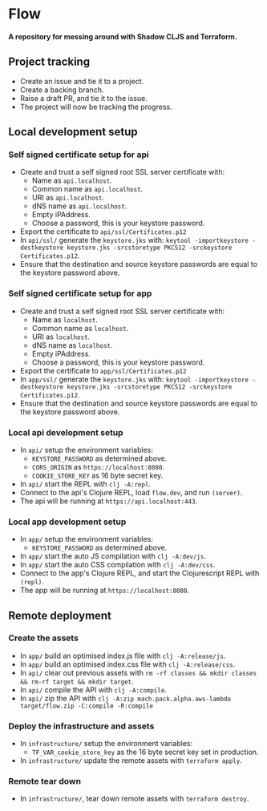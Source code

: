 # Flow

#### A repository for messing around with Shadow CLJS and Terraform.

## Project tracking
- Create an issue and tie it to a project.
- Create a backing branch.
- Raise a draft PR, and tie it to the issue.
- The project will now be tracking the progress.


## Local development setup

### Self signed certificate setup for api
- Create and trust a self signed root SSL server certificate with:
  - Name as `api.localhost`.
  - Common name as `api.localhost`.
  - URI as `api.localhost`.
  - dNS name as `api.localhost`.
  - Empty iPAddress.
  - Choose a password, this is your keystore password.
- Export the certificate to `api/ssl/Certificates.p12`
- In `api/ssl/` generate the `keystore.jks` with: 
  `keytool -importkeystore -destkeystore keystore.jks -srcstoretype PKCS12 -srckeystore Certificates.p12`.
- Ensure that the destination and source keystore passwords are equal to the keystore password above.

### Self signed certificate setup for app
- Create and trust a self signed root SSL server certificate with:
  - Name as `localhost`.
  - Common name as `localhost`.
  - URI as `localhost`.
  - dNS name as `localhost`.
  - Empty iPAddress.
  - Choose a password, this is your keystore password.
- Export the certificate to `app/ssl/Certificates.p12`
- In `app/ssl/` generate the `keystore.jks` with: 
  `keytool -importkeystore -destkeystore keystore.jks -srcstoretype PKCS12 -srckeystore Certificates.p12`.
- Ensure that the destination and source keystore passwords are equal to the keystore password above.

### Local api development setup
- In `api/` setup the environment variables:
  - `KEYSTORE_PASSWORD` as determined above.
  - `CORS_ORIGIN` as `https://localhost:8080`.
  - `COOKIE_STORE_KEY` as 16 byte secret key.
- In `api/` start the REPL with `clj -A:repl`.
- Connect to the api's Clojure REPL, load `flow.dev`, and run `(server)`.
- The api will be running at `https://api.localhost:443`.

### Local app development setup
- In `app/` setup the environment variables:
  - `KEYSTORE_PASSWORD` as determined above.
- In `app/` start the auto JS compilation with `clj -A:dev/js`.
- In `app/` start the auto CSS compilation with `clj -A:dev/css`.
- Connect to the app's Clojure REPL, and start the Clojurescript REPL with `(repl)`.
- The app will be running at `https://localhost:8080`.


## Remote deployment

### Create the assets
- In `app/` build an optimised index.js file with `clj -A:release/js`.
- In `app/` build an optimised index.css file with `clj -A:release/css`.
- In `api/` clear out previous assets with `rm -rf classes && mkdir classes && rm-rf target && mkdir target`.
- In `api/` compile the API with `clj -A:compile`.
- In `api/` zip the API with `clj -A:zip mach.pack.alpha.aws-lambda target/flow.zip -C:compile -R:compile`

### Deploy the infrastructure and assets
- In `infrastructure/` setup the environment variables:
  - `TF_VAR_cookie_store_key` as the 16 byte secret key set in production.
- In `infrastructure/` update the remote assets with `terraform apply`.

### Remote tear down
- In `infrastructure/`, tear down remote assets with `terraform destroy`.
